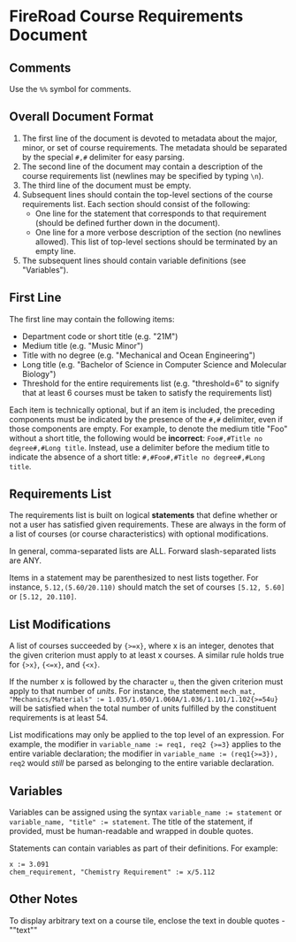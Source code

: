 #  FireRoad Course Requirements Document

## Comments
Use the `%%` symbol for comments.

## Overall Document Format
1. The first line of the document is devoted to metadata about the major, minor, or set of course requirements. The metadata should be separated by the special `#,#` delimiter for easy parsing.
2. The second line of the document may contain a description of the course requirements list (newlines may be specified by typing `\n`).
3. The third line of the document must be empty.
4. Subsequent lines should contain the top-level sections of the course requirements list. Each section should consist of the following:
    * One line for the statement that corresponds to that requirement (should be defined further down in the document).
    * One line for a more verbose description of the section (no newlines allowed).
This list of top-level sections should be terminated by an empty line.
5. The subsequent lines should contain variable definitions (see "Variables").

## First Line

The first line may contain the following items:
* Department code or short title (e.g. "21M")
* Medium title (e.g. "Music Minor")
* Title with no degree (e.g. "Mechanical and Ocean Engineering")
* Long title (e.g. "Bachelor of Science in Computer Science and Molecular Biology")
* Threshold for the entire requirements list (e.g. "threshold=6" to signify that at least 6 courses must be taken to satisfy the requirements list)

Each item is technically optional, but if an item is included, the preceding components must be indicated by the presence of the `#,#` delimiter, even if those components are empty. For example, to denote the medium title "Foo" without a short title, the following would be **incorrect**: `Foo#,#Title no degree#,#Long title`. Instead, use a delimiter before the medium title to indicate the absence of a short title: `#,#Foo#,#Title no degree#,#Long title`.

## Requirements List
The requirements list is built on logical **statements** that define whether or not a user has satisfied given requirements. These are always in the form of a list of courses (or course characteristics) with optional modifications.

In general, comma-separated lists are ALL. Forward slash-separated lists are ANY.

Items in a statement may be parenthesized to nest lists together. For instance, `5.12,(5.60/20.110)` should match the set of courses `[5.12, 5.60]` or `[5.12, 20.110]`.

## List Modifications
A list of courses succeeded by `{>=x}`, where x is an integer, denotes that the given criterion must apply to at least x courses. A similar rule holds true for `{>x}`, `{<=x}`, and `{<x}`.

If the number x is followed by the character `u`, then the given criterion must apply to that number of *units*. For instance, the statement `mech_mat, "Mechanics/Materials" := 1.035/1.050/1.060A/1.036/1.101/1.102{>=54u}` will be satisfied when the total number of units fulfilled by the constituent requirements is at least 54.

List modifications may only be applied to the top level of an expression. For example, the modifier in `variable_name := req1, req2 {>=3}` applies to the entire variable declaration; the modifier in `variable_name := (req1{>=3}), req2` would *still* be parsed as belonging to the entire variable declaration.

## Variables
Variables can be assigned using the syntax `variable_name := statement` or `variable_name, "title" := statement`. The title of the statement, if provided, must be human-readable and wrapped in double quotes.

Statements can contain variables as part of their definitions. For example:
```
x := 3.091
chem_requirement, "Chemistry Requirement" := x/5.112
```

## Other Notes
To display arbitrary text on a course tile, enclose the text in double quotes - ""text""
